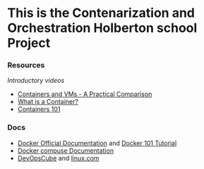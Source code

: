 # This is the Contenarization and Orchestration Holberton school Project
### Resources
*Introductory videos*
* [Containers and VMs - A Practical Comparison](https://intranet.hbtn.io/rltoken/L8QAZZ2fOv9-m5Fateme8w)
* [What is a Container?](https://intranet.hbtn.io/rltoken/WZ5uIqgpptjRkb-9XLF05w)
* [Containers 101](https://intranet.hbtn.io/rltoken/mkMZ5ioRkxIKpLtEpHFJzQ)<br />
### Docs
* [Docker Official Documentation](docs.docker.com) and [Docker 101 Tutorial](https://www.docker.com/get-started/)
* [Docker compuse Documentation](https://docs.docker.com/compose/)
* [DevOpsCube](https://devopscube.com/build-docker-image/) and [linux.com](https://www.linux.com/training-tutorials/how-create-docker-image/)